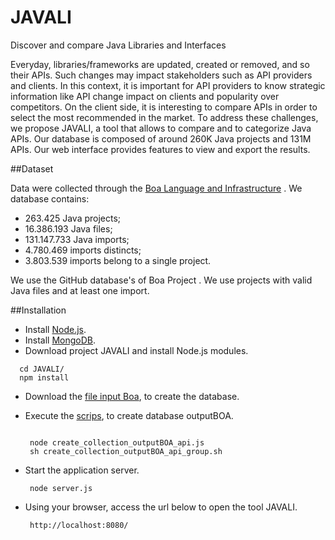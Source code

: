 # JAVALI
Discover and compare Java Libraries and Interfaces

Everyday, libraries/frameworks are updated, created or removed, and so their APIs. Such changes may impact stakeholders such as API providers and clients. In this context, it is important for API providers to know strategic information like API change impact on clients and popularity over competitors. On the client side, it is interesting to compare APIs in order to select the most recommended in the market. To address these challenges, we propose JAVALI, a tool that allows to compare and to categorize Java APIs. Our database is composed of around 260K Java projects and 131M APIs. Our web interface provides features to view and export the results.

##Dataset

Data were collected through the [Boa Language and Infrastructure](http://boa.cs.iastate.edu/) . We database contains: 
* 263.425 Java projects;
* 16.386.193 Java files;
* 131.147.733 Java imports;
* 4.780.469 imports distincts;
* 3.803.539 imports belong to a single project.

We use the GitHub database's of Boa Project . We use projects with valid Java files and at least one import.

##Installation 

* Install [Node.js](https://nodejs.org/en/).
* Install [MongoDB](https://www.mongodb.org/).
* Download project JAVALI and install Node.js modules.

```
  cd JAVALI/
  npm install
```
* Download the [file input Boa](http://boa.cs.iastate.edu/boa/?q=boa/job/public/15965), to create the database.
* Execute the [scrips](https://github.com/alinebrito/JAVALI/tree/master/scripts/create_database), to create database outputBOA.

   ```
   
    node create_collection_outputBOA_api.js
    sh create_collection_outputBOA_api_group.sh
  ```
* Start the application server.

   ```
    node server.js
  ```
* Using your browser, access the url below to open the tool JAVALI.

   ```
    http://localhost:8080/
  ```
